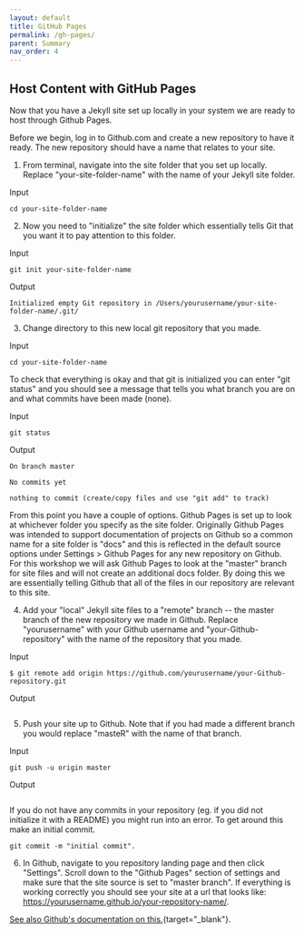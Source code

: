 ```yaml
---
layout: default
title: GitHub Pages
permalink: /gh-pages/
parent: Summary
nav_order: 4
---
```


## Host Content with GitHub Pages

Now that you have a Jekyll site set up locally in your system we are ready to host through Github Pages.

Before we begin, log in to Github.com and create a new repository to have it ready. The new repository should have a name that relates to your site.

1. From terminal, navigate into the site folder that you set up locally. Replace "your-site-folder-name" with the name of your Jekyll site folder.

Input
~~~
cd your-site-folder-name
~~~

2. Now you need to "initialize" the site folder which essentially tells Git that you want it to pay attention to this folder.

Input
~~~
git init your-site-folder-name
~~~

Output
~~~
Initialized empty Git repository in /Users/yourusername/your-site-folder-name/.git/
~~~

3. Change directory to this new local git repository that you made.

Input
~~~
cd your-site-folder-name
~~~

To check that everything is okay and that git is initialized you can enter "git status" and you should see a message that tells you what branch you are on and what commits have been made (none).

Input
~~~
git status
~~~

Output
~~~
On branch master

No commits yet

nothing to commit (create/copy files and use "git add" to track)
~~~

From this point you have a couple of options. Github Pages is set up to look at whichever folder you specify as the site folder. Originally Github Pages was intended to support documentation of projects on Github so a common name for a site folder is "docs" and this is reflected in the default source options under Settings > Github Pages for any new repository on Github. For this workshop we will ask Github Pages to look at the "master" branch for site files and will not create an additional docs folder. By doing this we are essentially telling Github that all of the files in our repository are relevant to this site.

4. Add your "local" Jekyll site files to a "remote" branch -- the master branch of the new repository we made in Github. Replace "yourusername" with your Github username and "your-Github-repository" with the name of the repository that you made.

Input
~~~
$ git remote add origin https://github.com/yourusername/your-Github-repository.git
~~~

Output
~~~
~~~

5. Push your site up to Github. Note that if you had made a different branch you would replace "masteR" with the name of that branch.

Input
~~~
git push -u origin master
~~~

Output
~~~
~~~

If you do not have any commits in your repository (eg. if you did not initialize it with a README) you might run into an error. To get around this make an initial commit.
~~~
git commit -m "initial commit".
~~~

6. In Github, navigate to you repository landing page and then click "Settings".
Scroll down to the "Github Pages" section of settings and make sure that the site source is set to "master branch". If everything is working correctly you should see your site at a url that looks like: https://yourusername.github.io/your-repository-name/.


[See also Github's documentation on this.](https://help.github.com/en/github/working-with-github-pages/adding-a-theme-to-your-github-pages-site-using-jekyll){target="_blank"}.
